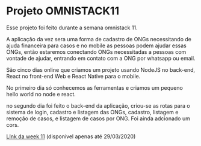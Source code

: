 # Projeto OMNISTACK11

Esse projeto foi feito durante a semana omnistack 11. 

A aplicação da vez sera uma forma de cadastro de ONGs necessitando de ajuda financeira para casos e no mobile as pessoas podem ajudar essas ONGs, então estaremos conectando ONGs necessitadas a pessoas com vontade de ajudar, entrando em contato com a ONG por whatsapp ou email.

São cinco dias online que criamos um projeto usando NodeJS no back-end, React no front-end Web e React Native para o mobile.

No primeiro dia só conhecemos as ferramentas e criamos um pequeno hello world no node e react.

no segundo dia foi feito o back-end da aplicação, criou-se as rotas para o sistema de login, cadastro e listagem das ONGs, cadastro, listagem e remoção de casos, e listagem de casos por ONG. Foi ainda adcionado um cors.



[LInk da week 11](https://rocketseat.com.br/week/aulas/11.0) (disponivel apenas até 29/03/2020)
